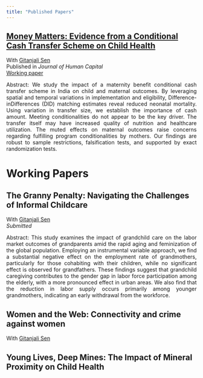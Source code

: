 ```yaml
---
title: "Published Papers"
---
```

##  [Money Matters: Evidence from a Conditional Cash Transfer Scheme on Child Health](https://www.journals.uchicago.edu/doi/10.1086/734859) 
With [Gitanjali Sen](https://scholar.google.com/citations?user=bbFIXNgAAAAJ&hl=en)  
Published in *Journal of Human Capital*    
[Working paper](https://papers.ssrn.com/sol3/papers.cfm?abstract_id=4877346)  

<p align="justify"> Abstract: We study the impact of a maternity benefit conditional cash transfer scheme in India on child and maternal outcomes. By leveraging spatial and temporal variations in implementation and eligibility, Difference-inDifferences (DID) matching estimates reveal reduced neonatal mortality. Using variation in transfer size, we establish the importance of cash amount. Meeting conditionalities do not appear to be the key driver. The transfer itself may have increased quality of nutrition and healthcare utilization. The muted effects on maternal outcomes raise concerns regarding fulfilling program conditionalities by mothers. Our findings are robust to sample restrictions, falsification tests, and supported by exact randomization tests. </p>


Working Papers
======

##  The Granny Penalty: Navigating the Challenges of Informal Childcare  
With [Gitanjali Sen](https://scholar.google.com/citations?user=bbFIXNgAAAAJ&hl=en)  
*Submitted*  

<p align="justify"> Abstract: This study examines the impact of grandchild care on the labor market outcomes of grandparents amid the rapid aging and feminization of the global population. Employing an instrumental variable approach, we find a substantial negative effect on the employment rate of grandmothers, particularly for those cohabiting with their children, while no significant effect is observed for grandfathers. These findings suggest that grandchild caregiving contributes to the gender gap in labor force participation among the elderly, with a more pronounced effect in urban areas. We also find that the reduction in labor supply occurs primarily among younger grandmothers, indicating an early withdrawal from the workforce.</p>

##  Women and the Web: Connectivity and crime against women  
With [Gitanjali Sen](https://scholar.google.com/citations?user=bbFIXNgAAAAJ&hl=en) 

##  Young Lives, Deep Mines: The Impact of Mineral Proximity on Child Health 



